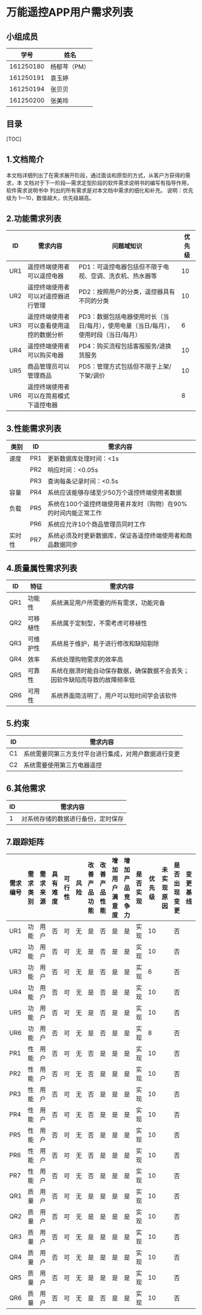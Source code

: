 # 万能遥控APP用户需求列表

## 小组成员

| 学号      | 姓名         |
| --------- | ------------ |
| 161250180 | 杨郁芩（PM） |
| 161250191 | 袁玉婷       |
| 161250194 | 张贝贝       |
| 161250200 | 张美玲       |

## 目录

[TOC]

## 1.文档简介

​	本文档详细列出了在需求展开阶段，通过面谈和原型的方式，从客户方获得的需求，本 文档对于下一阶段—需求定型阶段的软件需求说明书的编写有指导作用，软件需求说明书中 列出的所有需求是对本文档中需求的细化和补充。 说明：优先级为 1—10，数值越大，优先级越高。 

## 2.功能需求列表

| ID   | 需求内容                                 | 问题域知识                                                   | 优先级 |
| ---- | ---------------------------------------- | ------------------------------------------------------------ | ------ |
| UR1  | 遥控终端使用者可以遥控电器               | PD1：可遥控电器包括但不限于电视、空调、洗衣机、热水器等      | 10     |
| UR2  | 遥控终端使用者可以对遥控器进行管理       | PD2：按照用户的分类，遥控器具有不同的分类                    | 10     |
| UR3  | 遥控终端使用者可以查看使用遥控的数据分析 | PD3：数据包括电器使用时长（当日/每月），使用电量（当日/每月），使用时段（当日/每月） | 6      |
| UR4  | 遥控终端使用者可以购买电器               | PD4：购买流程包括客服服务/退换货服务                         | 10     |
| UR5  | 商品管理员可以管理商品                   | PD5：管理方式包括但不限于上架/下架/调价                      | 10     |
| UR6  | 遥控终端使用者可以在简易模式下遥控电器   |                                                              | 8      |

## 3.性能需求列表

| 类别   | ID   | 需求内容                                                     |
| ------ | ---- | ------------------------------------------------------------ |
| 速度   | PR1  | 更新数据库处理时间：<1s                                      |
|        | PR2  | 响应时间：<0.05s                                             |
|        | PR3  | 查询每条记录时间：<0.5s                                      |
| 容量   | PR4  | 系统应该能够存储至少50万个遥控终端使用者数据                 |
| 负载   | PR5  | 系统在100个遥控终端使用者并发时（购物）在90%的时间内能正常工作 |
|        | PR6  | 系统应允许10个商品管理员同时工作                             |
| 实时性 | PR7  | 系统必须及时更新数据库，保证各遥控终端使用者和商品数据同步   |

## 4.质量属性需求列表

| ID   | 特征     | 需求内容                                                     |
| ---- | -------- | ------------------------------------------------------------ |
| QR1  | 功能性   | 系统满足用户所需要的所有需求，功能完备                       |
| QR2  | 可移植性 | 系统属于定制型，不需考虑可移植性                             |
| QR3  | 可维护性 | 系统易于维护，易于进行修改和缺陷剔除                         |
| QR4  | 效率     | 系统处理购物需求的效率高                                     |
| QR5  | 可靠性   | 系统在崩溃时能自动保存数据，确保数据不会丢失；因软件缺陷而导致的故障频率低 |
| QR6  | 可用性   | 系统界面简洁明了，用户可以短时间学会该软件                   |

## 5.约束

| ID   | 需求内容                                             |
| ---- | ---------------------------------------------------- |
| C1   | 系统需要同第三方支付平台进行集成，对用户数据进行变更 |
| C2   | 系统需要使用第三方电器遥控                           |

## 6.其他需求

| ID   | 需求内容                           |
| ---- | ---------------------------------- |
| 1    | 对系统存储的数据进行备份，定时保存 |

## 7.跟踪矩阵

| 需求编号 | 需求类别 | 需求来源 | 具有难度 | 可行性 | 风险 | 改善产品功能 | 改善产品性能 | 增加用户满意度 | 增加产品竞争力 | 是否实现 | 优先级 | 未实现原因 | 是否出现变更 | 变更基线 | 变更记录 |
| -------- | -------- | -------- | -------- | ------ | ---- | ------------ | ------------ | -------------- | -------------- | -------- | ------ | ---------- | ------------ | -------- | -------- |
| UR1      | 功能     | 用户     | 否       | 可     | 无   | 是           | 否           | 是             | 是             | 实现     | 10     |            | 否           |          |          |
| UR2      | 功能     | 用户     | 否       | 可     | 无   | 是           | 否           | 是             | 是             | 实现     | 10     |            | 否           |          |          |
| UR3      | 功能     | 用户     | 否       | 可     | 无   | 是           | 否           | 是             | 是             | 实现     | 6      |            | 否           |          |          |
| UR4      | 功能     | 用户     | 否       | 可     | 无   | 是           | 否           | 是             | 是             | 实现     | 10     |            | 否           |          |          |
| UR5      | 功能     | 用户     | 否       | 可     | 无   | 是           | 否           | 是             | 是             | 实现     | 10     |            | 否           |          |          |
| UR6      | 功能     | 用户     | 否       | 可     | 无   | 是           | 否           | 是             | 是             | 实现     | 8      |            | 否           |          |          |
| PR1      | 性能     | 用户     | 否       | 可     | 无   | 否           | 是           | 是             | 是             | 实现     | 10     |            | 否           |          |          |
| PR2      | 性能     | 用户     | 否       | 可     | 无   | 否           | 是           | 是             | 是             | 实现     | 10     |            | 否           |          |          |
| PR3      | 性能     | 用户     | 否       | 可     | 无   | 否           | 是           | 是             | 是             | 实现     | 10     |            | 否           |          |          |
| PR4      | 性能     | 用户     | 否       | 可     | 无   | 否           | 是           | 是             | 是             | 实现     | 10     |            | 否           |          |          |
| PR5      | 性能     | 用户     | 否       | 可     | 无   | 否           | 是           | 是             | 是             | 实现     | 10     |            | 否           |          |          |
| PR6      | 性能     | 用户     | 否       | 可     | 无   | 否           | 是           | 是             | 是             | 实现     | 10     |            | 否           |          |          |
| PR7      | 性能     | 用户     | 否       | 可     | 无   | 否           | 是           | 是             | 是             | 实现     | 10     |            | 否           |          |          |
| QR1      | 质量     | 用户     | 否       | 可     | 无   | 是           | 是           | 是             | 是             | 实现     | 10     |            | 否           |          |          |
| QR2      | 质量     | 用户     | 否       | 可     | 无   | 是           | 是           | 是             | 是             | 实现     | 10     |            | 否           |          |          |
| QR3      | 质量     | 用户     | 否       | 可     | 无   | 是           | 是           | 是             | 是             | 实现     | 10     |            | 否           |          |          |
| QR4      | 质量     | 用户     | 否       | 可     | 无   | 是           | 是           | 是             | 是             | 实现     | 10     |            | 否           |          |          |
| QR5      | 质量     | 用户     | 否       | 可     | 无   | 是           | 是           | 是             | 是             | 实现     | 10     |            | 否           |          |          |
| QR6      | 质量     | 用户     | 否       | 可     | 无   | 是           | 否           | 是             | 是             | 实现     | 10     |            | 否           |          |          |

